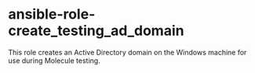 # ansible-role-create_testing_ad_domain
This role creates an Active Directory domain on the Windows machine for use during Molecule testing.
